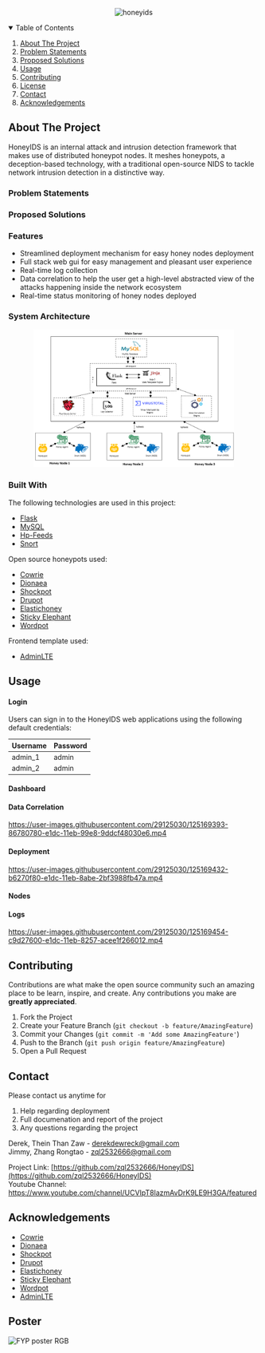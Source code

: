 <!--
*** Thanks for checking out the Best-README-Template. If you have a suggestion
*** that would make this better, please fork the repo and create a pull request
*** or simply open an issue with the tag "enhancement".
*** Thanks again! Now go create something AMAZING! :D
-->

<!-- PROJECT LOGO -->
<p align="center">
<img width="346" alt="honeyids" src="https://user-images.githubusercontent.com/29125030/149339485-06c983cb-3fd3-439f-ad6a-9c3d11634a3d.png">
</p>



<!-- TABLE OF CONTENTS -->
<details open="open">
  <summary>Table of Contents</summary>
  <ol>
    <li><a href="#about-the-project">About The Project</a></li>
    <li><a href="#problem-statements">Problem Statements</a></li>
    <li><a href="#proposed solutionse">Proposed Solutions</a></li>
    <li><a href="#usage">Usage</a></li>
    <li><a href="#contributing">Contributing</a></li>
    <li><a href="#license">License</a></li>
    <li><a href="#contact">Contact</a></li>
    <li><a href="#acknowledgements">Acknowledgements</a></li>
  </ol>
</details>




<!-- ABOUT THE PROJECT -->
## About The Project

HoneyIDS is an internal attack and intrusion detection framework that makes use of distributed honeypot nodes. It meshes honeypots, a deception-based technology, with a traditional open-source NIDS to tackle network intrusion detection in a distinctive way. 

### Problem Statements 

### Proposed Solutions

### Features

* Streamlined deployment mechanism for easy honey nodes deployment
* Full stack web gui for easy management and pleasant user experience 
* Real-time log collection
* Data correlation to help the user get a high-level abstracted view of the attacks happening inside the network ecosystem
* Real-time status monitoring of honey nodes deployed    

### System Architecture
<p align="center">
  <img src="img/arch.png" alt="" width="80%" height="80%">  
</p>



### Built With

The following technologies are used in this project:

* [Flask](https://flask.palletsprojects.com)
* [MySQL](https://www.mysql.com)
* [Hp-Feeds](https://hpfeeds.org/)
* [Snort](https://www.snort.org/)

Open source honeypots used:

* [Cowrie](https://github.com/cowrie/cowrie)
* [Dionaea](https://github.com/DinoTools/dionaea)
* [Shockpot](https://github.com/pwnlandia/shockpot)
* [Drupot](https://github.com/d1str0/drupot)
* [Elastichoney](https://github.com/jordan-wright/elastichoney)
* [Sticky Elephant](https://github.com/betheroot/sticky_elephant)
* [Wordpot](https://github.com/gbrindisi/wordpot)

Frontend template used:

* [AdminLTE](https://github.com/ColorlibHQ/AdminLTE)


<!-- USAGE EXAMPLES -->
## Usage
#### Login
Users can sign in to the HoneyIDS web applications using the following default credentials:

| Username | Password |
|----------|----------|
| admin_1  | admin    |
| admin_2  | admin    | 

#### Dashboard 


#### Data Correlation
https://user-images.githubusercontent.com/29125030/125169393-86780780-e1dc-11eb-99e8-9ddcf48030e6.mp4


#### Deployment 

https://user-images.githubusercontent.com/29125030/125169432-b6270f80-e1dc-11eb-8abe-2bf3988fb47a.mp4


#### Nodes



#### Logs

https://user-images.githubusercontent.com/29125030/125169454-c9d27600-e1dc-11eb-8257-acee1f266012.mp4




<!-- CONTRIBUTING -->
## Contributing

Contributions are what make the open source community such an amazing place to be learn, inspire, and create. Any contributions you make are **greatly appreciated**.

1. Fork the Project
2. Create your Feature Branch (`git checkout -b feature/AmazingFeature`)
3. Commit your Changes (`git commit -m 'Add some AmazingFeature'`)
4. Push to the Branch (`git push origin feature/AmazingFeature`)
5. Open a Pull Request



<!-- CONTACT -->
## Contact
Please contact us anytime for </br>
1. Help regarding deployment </br>
2. Full documenation and report of the project </br>
3. Any questions regarding the project </br>

Derek, Thein Than Zaw - derekdewreck@gmail.com </br>
Jimmy, Zhang Rongtao - zql2532666@gmail.com </br>

Project Link: [https://github.com/zql2532666/HoneyIDS](https://github.com/zql2532666/HoneyIDS)</br>
Youtube Channel: https://www.youtube.com/channel/UCVIpT8lazmAvDrK9LE9H3GA/featured



<!-- ACKNOWLEDGEMENTS -->
## Acknowledgements
* [Cowrie](https://github.com/cowrie/cowrie)
* [Dionaea](https://github.com/DinoTools/dionaea)
* [Shockpot](https://github.com/pwnlandia/shockpot)
* [Drupot](https://github.com/d1str0/drupot)
* [Elastichoney](https://github.com/jordan-wright/elastichoney)
* [Sticky Elephant](https://github.com/betheroot/sticky_elephant)
* [Wordpot](https://github.com/gbrindisi/wordpot)
* [AdminLTE](https://github.com/ColorlibHQ/AdminLTE)


## Poster
![FYP poster RGB](https://user-images.githubusercontent.com/29125030/149321336-d03cca89-1b48-4319-a80a-5f8b65a211f8.jpg)



